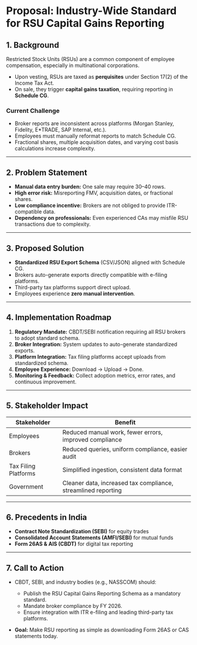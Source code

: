 # Proposal: Industry-Wide Standard for RSU Capital Gains Reporting  

## 1. Background  
Restricted Stock Units (RSUs) are a common component of employee compensation, especially in multinational corporations.  

- Upon vesting, RSUs are taxed as **perquisites** under Section 17(2) of the Income Tax Act.  
- On sale, they trigger **capital gains taxation**, requiring reporting in **Schedule CG**.  

### Current Challenge  
- Broker reports are inconsistent across platforms (Morgan Stanley, Fidelity, E*TRADE, SAP Internal, etc.).  
- Employees must manually reformat reports to match Schedule CG.  
- Fractional shares, multiple acquisition dates, and varying cost basis calculations increase complexity.  

---

## 2. Problem Statement  
- **Manual data entry burden:** One sale may require 30–40 rows.  
- **High error risk:** Misreporting FMV, acquisition dates, or fractional shares.  
- **Low compliance incentive:** Brokers are not obliged to provide ITR-compatible data.  
- **Dependency on professionals:** Even experienced CAs may misfile RSU transactions due to complexity.  

---

## 3. Proposed Solution  
- **Standardized RSU Export Schema** (CSV/JSON) aligned with Schedule CG.  
- Brokers auto-generate exports directly compatible with e-filing platforms.  
- Third-party tax platforms support direct upload.  
- Employees experience **zero manual intervention**.  

---

## 4. Implementation Roadmap  
1. **Regulatory Mandate:** CBDT/SEBI notification requiring all RSU brokers to adopt standard schema.  
2. **Broker Integration:** System updates to auto-generate standardized exports.  
3. **Platform Integration:** Tax filing platforms accept uploads from standardized schema.  
4. **Employee Experience:** Download → Upload → Done.  
5. **Monitoring & Feedback:** Collect adoption metrics, error rates, and continuous improvement.  

---

## 5. Stakeholder Impact  
| Stakeholder       | Benefit                                                                 |
|------------------|------------------------------------------------------------------------|
| Employees         | Reduced manual work, fewer errors, improved compliance                  |
| Brokers           | Reduced queries, uniform compliance, easier audit                        |
| Tax Filing Platforms | Simplified ingestion, consistent data format                            |
| Government       | Cleaner data, increased tax compliance, streamlined reporting            |

---

## 6. Precedents in India  
- **Contract Note Standardization (SEBI)** for equity trades  
- **Consolidated Account Statements (AMFI/SEBI)** for mutual funds  
- **Form 26AS & AIS (CBDT)** for digital tax reporting  

---

## 7. Call to Action  
- CBDT, SEBI, and industry bodies (e.g., NASSCOM) should:  
  - Publish the RSU Capital Gains Reporting Schema as a mandatory standard.  
  - Mandate broker compliance by FY 2026.  
  - Ensure integration with ITR e-filing and leading third-party tax platforms.  

- **Goal:** Make RSU reporting as simple as downloading Form 26AS or CAS statements today.
